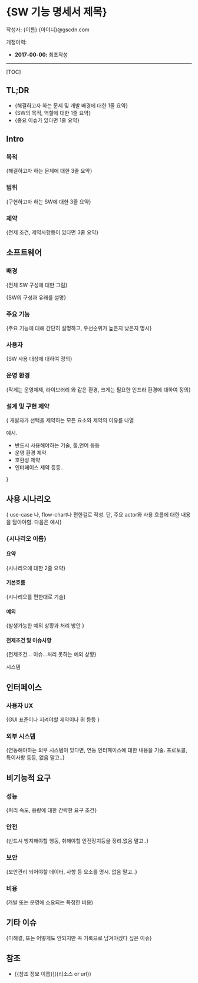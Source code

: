 # {SW 기능 명세서 제목}

작성자: {이름} {아이디}@gscdn.com

개정이력: 

* __2017-00-00:__ 최초작성

---

[TOC]

## TL;DR

* {해결하고자 하는 문제 및 개발 배경에 대한 1줄 요약}
* {SW의 목적, 역할에 대한 1줄 요약}
* {중요 이슈가 있다면 1줄 요약}



## Intro

### 목적

{해결하고자 하는 문제에 대한 3줄 요약}



### 범위

{구현하고자 하는 SW에 대한 3줄 요약}



### 제약

{전제 조건, 제약사항등이 있다면 3줄 요약}

  

## 소프트웨어

### 배경

{전체 SW 구성에 대한 그림}

{SW의 구성과 유래를 설명}

### 주요 기능

{주요 기능에 대해 간단히 설명하고, 우선순위가 높은지 낮은지 명시}

### 사용자

{SW 사용 대상에 대하여 정의}



### 운영 환경

{작게는 운영체제, 라이브러리 와 같은 환경, 크게는 필요한 인프라 환경에 대하여 정의}



### 설계 및 구현 제약

{
개발자가 선택을 제약하는 모든 요소와 제약의 이유를 나열

예시. 

* 반드시 사용해야하는 기술, 툴,언어 등등
* 운영 환경 제약
* 호환성 제약
* 인터페이스 제약 등등..

}



## 사용 시나리오

{ use-case 나, flow-chart나 편한걸로 작성. 단, 주요 actor와 사용 흐름에 대한 내용을 담아야함. 다음은 예시}

### {시나리오 이름}

#### 요약

{시나리오에 대한 2줄 요약}

#### 기본흐름

{시나리오를 편한대로 기술}

#### 예외

{발생가능한 예외 상황과 처리 방안 }

#### 전제조건 및 이슈사항

{전제조건... 이슈...처리 못하는 예외 상황}

시스템

## 인터페이스

### 사용자 UX

{GUI 표준이나 지켜야할 제약이나 뭐 등등 }

### 외부 시스템

{연동해야하는 외부 시스템이 있다면, 연동 인터페이스에 대한 내용을 기술. 프로토콜, 특이사항 등등, 없음 말고..}



## 비기능적 요구

### 성능

{처리 속도, 용량에 대한 간략한 요구 조건}

### 안전

{반드시 방지해야할 행동, 취해야할 안전장치등을 정리.없음 말고..}

### 보안

{보안관리 되어야할 데이터, 사항 등 요소를 명시. 없음 말고..}

### 비용

(개발 또는 운영에 소요되는 특정한 비용)

## 기타 이슈

{미해결, 또는 어떻게도 안되지만 꼭 기록으로 남겨야겠다 싶은 이슈}

## 참조

* [{참조 정보 이름}]({리소스 or url})